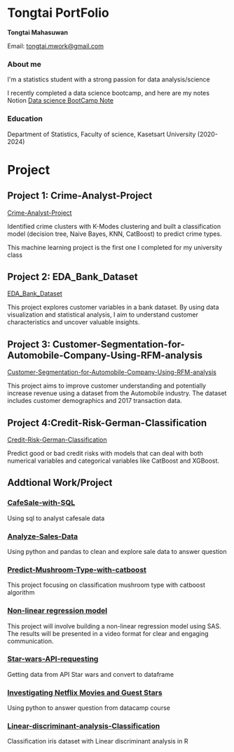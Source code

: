 # Tongtai PortFolio
**Tongtai Mahasuwan**

Email: tongtai.mwork@gmail.com

### About me
I'm a statistics student with a strong passion for data analysis/science

I recently completed a data science bootcamp, and here are my notes Notion
[Data science BootCamp Note](https://pinto-muskox-ee5.notion.site/Data-science-Boot-Camp-8d06e9dd4947495e801b96a3b3027c77?pvs=4)

### Education
Department of Statistics, Faculty of science, Kasetsart University (2020-2024)




# Project
## Project 1: Crime-Analyst-Project
[Crime-Analyst-Project](https://github.com/TongtaiM/Crime-Analyst-Project)

Identified crime clusters with K-Modes clustering and built a classification model (decision tree, Naive Bayes, KNN, CatBoost) to predict crime types.

This machine learning project is the first one I completed for my university class

## Project 2: EDA_Bank_Dataset
[EDA_Bank_Dataset](https://github.com/TongtaiM/EDA_Bank_Dataset)

This project explores customer variables in a bank dataset. By using data visualization and statistical analysis, I aim to understand customer characteristics and uncover valuable insights.

## Project 3: Customer-Segmentation-for-Automobile-Company-Using-RFM-analysis
[Customer-Segmentation-for-Automobile-Company-Using-RFM-analysis](https://github.com/TongtaiM/Customer-Segmentation-for-Automobile-Company-Using-RFM-analysis)

This project aims to improve customer understanding and potentially increase revenue using a dataset from the Automobile industry. The dataset includes customer demographics and 2017 transaction data.

## Project 4:Credit-Risk-German-Classification
[Credit-Risk-German-Classification](https://github.com/TongtaiM/Credit-Risk-German-Classification-)

Predict good or bad credit risks with models that can deal with both numerical variables and categorical variables like CatBoost and XGBoost.

## Addtional Work/Project

### [CafeSale-with-SQL](https://github.com/TongtaiM/CafeSale-with-SQL)
Using sql to analyst cafesale data

### [Analyze-Sales-Data](https://github.com/TongtaiM/Analyze-Sales-Data)
Using python and pandas to clean and explore sale data to answer question

### [Predict-Mushroom-Type-with-catboost](https://github.com/TongtaiM/Predict-Mushroom-Type-with-catboost)
This project focusing on classification mushroom type with catboost algorithm

### [Non-linear regression model](https://youtu.be/QRL3Ymx86BM)
This project will involve building a non-linear regression model using SAS. The results will be presented in a video format for clear and engaging communication.

### [Star-wars-API-requesting](https://github.com/TongtaiM/Star-wars-API-requesting)
Getting data from API Star wars and convert to dataframe

### [Investigating Netflix Movies and Guest Stars](https://app.datacamp.com/workspace/w/f796ae9c-eda2-45be-b5d6-b444afbc37c6/edit)
Using python to answer question from datacamp course

### [Linear-discriminant-analysis-Classification](https://github.com/TongtaiM/Linear-discriminant-analysis-Classification.R)
Classification iris dataset with Linear discriminant analysis in R

